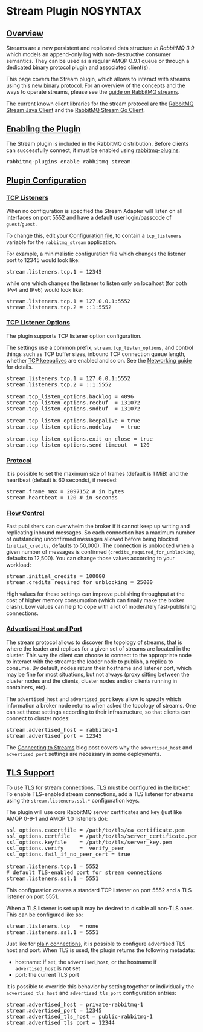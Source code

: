 <!--
Copyright (c) 2007-2022 VMware, Inc. or its affiliates.

All rights reserved. This program and the accompanying materials
are made available under the terms of the under the Apache License,
Version 2.0 (the "License”); you may not use this file except in compliance
with the License. You may obtain a copy of the License at

http://www.apache.org/licenses/LICENSE-2.0

Unless required by applicable law or agreed to in writing, software
distributed under the License is distributed on an "AS IS" BASIS,
WITHOUT WARRANTIES OR CONDITIONS OF ANY KIND, either express or implied.
See the License for the specific language governing permissions and
limitations under the License.
-->

# Stream Plugin NOSYNTAX

## <a id="overview" class="anchor" href="#overview">Overview</a>

Streams are a new persistent and replicated data structure _in RabbitMQ 3.9_ which models
an append-only log with non-destructive consumer semantics.
They can be used as a regular AMQP 0.9.1 queue or through a
[dedicated binary protocol](https://github.com/rabbitmq/rabbitmq-server/blob/v3.9.x/deps/rabbitmq_stream/docs/PROTOCOL.adoc)
plugin and associated client(s).

This page covers the Stream plugin, which allows to interact with streams using this
[new binary protocol](https://github.com/rabbitmq/rabbitmq-server/blob/v3.9.x/deps/rabbitmq_stream/docs/PROTOCOL.adoc).
For an overview of the concepts and the ways to operate streams, please see the
[guide on RabbitMQ streams](streams.html).

The current known client libraries for the stream protocol are the
[RabbitMQ Stream Java Client](https://github.com/rabbitmq/rabbitmq-stream-java-client)
and the [RabbitMQ Stream Go Client](https://github.com/rabbitmq/rabbitmq-stream-go-client).

## <a id="enabling-plugin" class="anchor" href="#enabling-plugin">Enabling the Plugin</a>

The Stream plugin is included in the RabbitMQ distribution. Before clients can successfully
connect, it must be enabled using [rabbitmq-plugins](/cli.html):

<pre class="lang-bash">
rabbitmq-plugins enable rabbitmq_stream
</pre>

## <a id="configuration" class="anchor" href="#configuration">Plugin Configuration</a>

### <a id="tcp-listeners" class="anchor" href="#tcp-listeners">TCP Listeners</a>

When no configuration is specified the Stream Adapter will listen on
all interfaces on port 5552 and have a default user login/passcode
of `guest`/`guest`.

To change this, edit your
[Configuration file](/configure.html#configuration-files),
to contain a `tcp_listeners` variable for the `rabbitmq_stream` application.

For example, a minimalistic configuration file which changes the listener
port to 12345 would look like:

<pre class="lang-ini">
stream.listeners.tcp.1 = 12345
</pre>

while one which changes the listener to listen only on localhost (for
both IPv4 and IPv6) would look like:

<pre class="lang-ini">
stream.listeners.tcp.1 = 127.0.0.1:5552
stream.listeners.tcp.2 = ::1:5552
</pre>

### <a id="tcp-listeners-options" class="anchor" href="#tcp-listeners-options">TCP Listener Options</a>

The plugin supports TCP listener option configuration.

The settings use a common prefix, `stream.tcp_listen_options`, and control
things such as TCP buffer sizes, inbound TCP connection queue length, whether [TCP keepalives](/heartbeats.html#tcp-keepalives)
are enabled and so on. See the [Networking guide](/networking.html) for details.

<pre class="lang-ini">
stream.listeners.tcp.1 = 127.0.0.1:5552
stream.listeners.tcp.2 = ::1:5552

stream.tcp_listen_options.backlog = 4096
stream.tcp_listen_options.recbuf  = 131072
stream.tcp_listen_options.sndbuf  = 131072

stream.tcp_listen_options.keepalive = true
stream.tcp_listen_options.nodelay   = true

stream.tcp_listen_options.exit_on_close = true
stream.tcp_listen_options.send_timeout  = 120
</pre>

### <a id="protocol" class="anchor" href="#protocol">Protocol</a>

It is possible to set the maximum size of frames (default is 1 MiB) and the heartbeat (default is
60 seconds), if needed:

<pre class="lang-ini">
stream.frame_max = 2097152 # in bytes
stream.heartbeat = 120 # in seconds
</pre>

### <a id="flow-control" class="anchor" href="#flow-control">Flow Control</a>

Fast publishers can overwhelm the broker if it cannot keep up writing and replicating inbound messages.
So each connection has a maximum number of outstanding unconfirmed messages allowed before being blocked
(`initial_credits`, defaults to 50,000). The connection is unblocked when a given number of messages
is confirmed (`credits_required_for_unblocking`, defaults to 12,500). You can change those values
according to your workload:

<pre class="lang-ini">
stream.initial_credits = 100000
stream.credits_required_for_unblocking = 25000
</pre>

High values for these settings can improve publishing throughput at the cost of higher memory consumption
(which can finally make the broker crash). Low values can help to cope with a lot of moderately fast-publishing
connections.

### <a id="advertised-host-port" class="anchor" href="#advertised-host-port">Advertised Host and Port</a>

The stream protocol allows to discover the topology of streams, that is where the leader and replicas for a given
set of streams are located in the cluster. This way the client can choose to connect to the appropriate node
to interact with the streams: the leader node to publish, a replica to consume. By default, nodes return their
hostname and listener port, which may be fine for most situations, but not always (proxy sitting between the cluster
nodes and the clients, cluster nodes and/or clients running in containers, etc).

The `advertised_host` and `advertised_port` keys allow to specify which information a broker node returns when asked
the topology of streams. One can set those settings according to their infrastructure, so that clients can connect
to cluster nodes:

<pre class="lang-ini">
stream.advertised_host = rabbitmq-1
stream.advertised_port = 12345
</pre>

The [Connecting to Streams](https://blog.rabbitmq.com/posts/2021/07/connecting-to-streams/) blog post covers why the `advertised_host` and `advertised_port` settings are necessary in some deployments.

## <a id="tls" class="anchor" href="#tls">TLS Support</a>

To use TLS for stream connections, [TLS must be configured](/ssl.html) in the broker. To enable
TLS-enabled stream connections, add a TLS listener for streams using the `stream.listeners.ssl.*` configuration keys.

The plugin will use core RabbitMQ server
certificates and key (just like AMQP 0-9-1 and AMQP 1.0 listeners do):

<pre class="lang-ini">
ssl_options.cacertfile = /path/to/tls/ca_certificate.pem
ssl_options.certfile   = /path/to/tls/server_certificate.pem
ssl_options.keyfile    = /path/to/tls/server_key.pem
ssl_options.verify     =  verify_peer
ssl_options.fail_if_no_peer_cert = true

stream.listeners.tcp.1 = 5552
# default TLS-enabled port for stream connections
stream.listeners.ssl.1 = 5551
</pre>

This configuration creates a standard TCP listener on port 5552 and
a TLS listener on port 5551.

When a TLS listener is set up it may be desired to disable all non-TLS ones.
This can be configured like so:

<pre class="lang-ini">
stream.listeners.tcp   = none
stream.listeners.ssl.1 = 5551
</pre>

Just like for [plain connections](#advertised-host-port), it is possible to configure advertised TLS host and port.
When TLS is used, the plugin returns the following metadata:

* hostname: if set, the `advertised_host`, or the hostname if `advertised_host` is not set
* port: the current TLS port

It is possible to override this behavior by setting together or individually the `advertised_tls_host` and `advertised_tls_port` configuration entries:

<pre class="lang-ini">
stream.advertised_host = private-rabbitmq-1
stream.advertised_port = 12345
stream.advertised_tls_host = public-rabbitmq-1
stream.advertised_tls_port = 12344
</pre>
